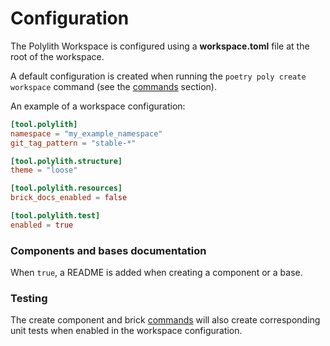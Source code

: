 # Configuration

The Polylith Workspace is configured using a __workspace.toml__ file at the root of the workspace.

A default configuration is created when running the `poetry poly create workspace` command (see the [commands](commands.md) section).

An example of a workspace configuration:

``` toml
[tool.polylith]
namespace = "my_example_namespace"
git_tag_pattern = "stable-*"

[tool.polylith.structure]
theme = "loose"

[tool.polylith.resources]
brick_docs_enabled = false

[tool.polylith.test]
enabled = true
```


### Components and bases documentation
When `true`, a README is added when creating a component or a base.

### Testing
The create component and brick [commands](commands.md) will also create corresponding unit tests when enabled in the workspace configuration.
